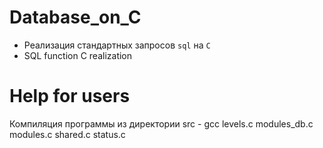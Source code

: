 # Database_on_C
- Реализация стандартных запросов `sql` на `C`
- SQL function C realization
# Help for users
Компиляция программы из директории src  - gcc levels.c modules_db.c modules.c shared.c status.c
